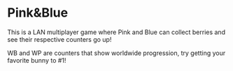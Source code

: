 # Pink&Blue

This is a LAN multiplayer game where Pink and Blue can collect berries and see their respective counters go up!

WB and WP are counters that show worldwide progression, try getting your favorite bunny to #1! 
